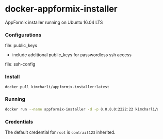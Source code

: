 # docker-appformix-installer

AppFormix installer running on Ubuntu 16.04 LTS

### Configurations

file: public_keys
- include additional public_keys for passwordless ssh access

file: ssh-config

### Install

```sh
docker pull kimcharli/appformix-installer:latest
```


### Running
```sh
docker run --name appformix-installer -d -p 0.0.0.0:2222:22 kimcharli/appformix-installer:latest
```


### Credentials

The default credential for `root` is `contrail123` inherited.

